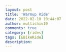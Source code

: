 ```yaml
---
layout: post
title: 'Warmup Ride'
date: 2022-02-10 19:44:07
author: multishiv19
comments: true
category: [rides]
tags: [EBikeRide]
description: 
---
```


<div width='100%' class='strava-embed-placeholder' data-embed-type='activity' data-embed-id='6659588530'></div>
<script src='https://strava-embeds.com/embed.js'></script>
